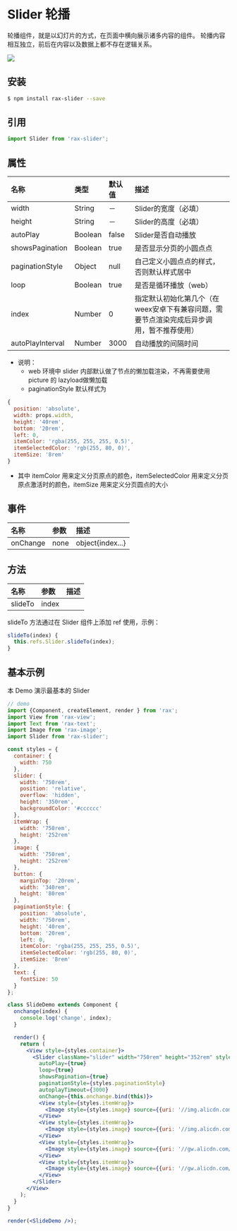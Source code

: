 # Slider 轮播

轮播组件，就是以幻灯片的方式，在页面中横向展示诸多内容的组件。 轮播内容相互独立，前后在内容以及数据上都不存在逻辑关系。

![](https://gw.alicdn.com/tfs/TB19Lr9RVXXXXXRXVXXXXXXXXXX-255-201.gif)

## 安装

```bash
$ npm install rax-slider --save
```

## 引用

```jsx
import Slider from 'rax-slider';
```

## 属性

| 名称               | 类型     | 默认值      | 描述                                       |
| :--------------- | :----- | :------- | :--------------------------------------- |
| width            | String | － | Slider的宽度（必填）                            |
| height           | String | － | Slider的高度（必填）                            |
| autoPlay         | Boolean   | false    | Slider是否自动播放                             |
| showsPagination  | Boolean   | true     | 是否显示分页的小圆点点                              |
| paginationStyle  | Object | null     | 自己定义小圆点点的样式，否则默认样式居中                     |
| loop             | Boolean   | true     | 是否是循环播放（web）                                  |
| index            | Number | 0        | 指定默认初始化第几个（在weex安卓下有兼容问题，需要节点渲染完成后异步调用，暂不推荐使用） |
| autoPlayInterval | Number | 3000     | 自动播放的间隔时间                                |

- 说明：
  - web 环境中 slider 内部默认做了节点的懒加载渲染，不再需要使用 picture 的 lazyload做懒加载
  - paginationStyle 默认样式为

```jsx
{
  position: 'absolute',
  width: props.width,
  height: '40rem',
  bottom: '20rem',
  left: 0,
  itemColor: 'rgba(255, 255, 255, 0.5)',
  itemSelectedColor: 'rgb(255, 80, 0)',
  itemSize: '8rem'
}
```

- 其中 itemColor 用来定义分页原点的颜色，itemSelectedColor 用来定义分页原点激活时的颜色，itemSize 用来定义分页圆点的大小

## 事件

| 名称       | 参数   | 描述               |
| :------- | :--- | :--------------- |
| onChange | none | object{index...} |

## 方法

| 名称      | 参数    | 描述   |
| :------ | :---- | ---- |
| slideTo | index |      |

slideTo 方法通过在 Slider 组件上添加 ref 使用，示例：

```jsx
slideTo(index) {
  this.refs.Slider.slideTo(index);
}
```



## 基本示例

本 Demo 演示最基本的 Slider

```jsx
// demo
import {Component, createElement, render } from 'rax';
import View from 'rax-view';
import Text from 'rax-text';
import Image from 'rax-image';
import Slider from 'rax-slider';

const styles = {
  container: {
    width: 750
  },
  slider: {  
    width: '750rem',
    position: 'relative',
    overflow: 'hidden',
    height: '350rem',
    backgroundColor: '#cccccc' 
  },
  itemWrap: {
    width: '750rem',  
    height: '252rem'
  },
  image: {
    width: '750rem',
    height: '252rem' 
  },
  button: {
    marginTop: '20rem',
    width: '340rem',
    height: '80rem'
  },
  paginationStyle: {
    position: 'absolute',
    width: '750rem',
    height: '40rem',
    bottom: '20rem',
    left: 0,
    itemColor: 'rgba(255, 255, 255, 0.5)',
    itemSelectedColor: 'rgb(255, 80, 0)',
    itemSize: '8rem'
  },
  text: {
    fontSize: 50
  }
};

class SlideDemo extends Component {
  onchange(index) {
    console.log('change', index);
  }

  render() {
    return (
      <View style={styles.container}>
        <Slider className="slider" width="750rem" height="352rem" style={styles.slider}
          autoPlay={true}
          loop={true}
          showsPagination={true}
          paginationStyle={styles.paginationStyle}
          autoplayTimeout={3000}
          onChange={this.onchange.bind(this)}>
          <View style={styles.itemWrap}>
            <Image style={styles.image} source={{uri: '//img.alicdn.com/tps/TB1m2LyJFXXXXbHXpXXXXXXXXXX-1125-352.jpg_q50.jpg'}} />
          </View>
          <View style={styles.itemWrap}>
            <Image style={styles.image} source={{uri: '//img.alicdn.com/tps/TB1ogUvJFXXXXaAXXXXXXXXXXXX-1125-352.jpg_q50.jpg'}} />
          </View>
          <View style={styles.itemWrap}>
            <Image style={styles.image} source={{uri: '//gw.alicdn.com/tps/i4/TB1pgxYJXXXXXcAXpXXrVZt0FXX-640-200.jpg_q50.jpg'}} />
          </View>
          <View style={styles.itemWrap}>
            <Image style={styles.image} source={{uri: '//gw.alicdn.com/imgextra/i4/3/TB2STElaohnpuFjSZFPXXb_4XXa_!!3-0-yamato.jpg_q50.jpg'}} />
          </View>
        </Slider>
      </View>
    );
  }
}

render(<SlideDemo />);
```

